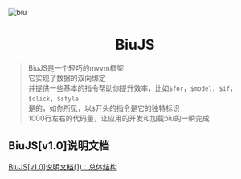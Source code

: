 ![biu](https://raw.githubusercontent.com/veedrin/biu/master/logo/logo.png)

<h1 align="center">BiuJS</h1>

> BiuJS是一个轻巧的mvvm框架<br>
> 它实现了数据的双向绑定<br>
> 并提供一些基本的指令帮助你提升效率，比如`$for`，`$model`，`$if`，`$click`，`$style`<br>
> 是的，如你所见，以`$`开头的指令是它的独特标识<br>
> 1000行左右的代码量，让应用的开发和加载biu的一瞬完成

## BiuJS[v1.0]说明文档

[BiuJS[v1.0]说明文档(1)：总体结构](https://github.com/veedrin/biu/issues/1)
